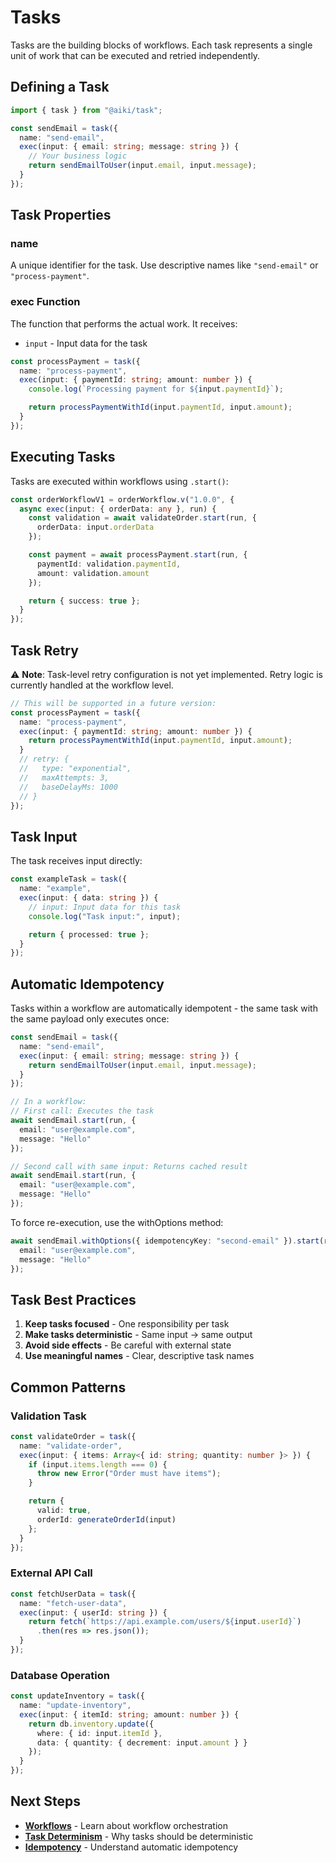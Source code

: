 # Tasks

Tasks are the building blocks of workflows. Each task represents a single unit of work that can be executed and retried independently.

## Defining a Task

```typescript
import { task } from "@aiki/task";

const sendEmail = task({
  name: "send-email",
  exec(input: { email: string; message: string }) {
    // Your business logic
    return sendEmailToUser(input.email, input.message);
  }
});
```

## Task Properties

### name

A unique identifier for the task. Use descriptive names like `"send-email"` or `"process-payment"`.

### exec Function

The function that performs the actual work. It receives:

- `input` - Input data for the task

```typescript
const processPayment = task({
  name: "process-payment",
  exec(input: { paymentId: string; amount: number }) {
    console.log(`Processing payment for ${input.paymentId}`);

    return processPaymentWithId(input.paymentId, input.amount);
  }
});
```

## Executing Tasks

Tasks are executed within workflows using `.start()`:

```typescript
const orderWorkflowV1 = orderWorkflow.v("1.0.0", {
  async exec(input: { orderData: any }, run) {
    const validation = await validateOrder.start(run, {
      orderData: input.orderData
    });

    const payment = await processPayment.start(run, {
      paymentId: validation.paymentId,
      amount: validation.amount
    });

    return { success: true };
  }
});
```

## Task Retry

⚠️ **Note**: Task-level retry configuration is not yet implemented. Retry logic is currently handled at the workflow level.

```typescript
// This will be supported in a future version:
const processPayment = task({
  name: "process-payment",
  exec(input: { paymentId: string; amount: number }) {
    return processPaymentWithId(input.paymentId, input.amount);
  }
  // retry: {
  //   type: "exponential",
  //   maxAttempts: 3,
  //   baseDelayMs: 1000
  // }
});
```

## Task Input

The task receives input directly:

```typescript
const exampleTask = task({
  name: "example",
  exec(input: { data: string }) {
    // input: Input data for this task
    console.log("Task input:", input);

    return { processed: true };
  }
});
```

## Automatic Idempotency

Tasks within a workflow are automatically idempotent - the same task with the same payload only executes once:

```typescript
const sendEmail = task({
  name: "send-email",
  exec(input: { email: string; message: string }) {
    return sendEmailToUser(input.email, input.message);
  }
});

// In a workflow:
// First call: Executes the task
await sendEmail.start(run, {
  email: "user@example.com",
  message: "Hello"
});

// Second call with same input: Returns cached result
await sendEmail.start(run, {
  email: "user@example.com",
  message: "Hello"
});
```

To force re-execution, use the withOptions method:

```typescript
await sendEmail.withOptions({ idempotencyKey: "second-email" }).start(run, {
  email: "user@example.com",
  message: "Hello"
});
```

## Task Best Practices

1. **Keep tasks focused** - One responsibility per task
2. **Make tasks deterministic** - Same input → same output
3. **Avoid side effects** - Be careful with external state
4. **Use meaningful names** - Clear, descriptive task names

## Common Patterns

### Validation Task

```typescript
const validateOrder = task({
  name: "validate-order",
  exec(input: { items: Array<{ id: string; quantity: number }> }) {
    if (input.items.length === 0) {
      throw new Error("Order must have items");
    }

    return {
      valid: true,
      orderId: generateOrderId(input)
    };
  }
});
```

### External API Call

```typescript
const fetchUserData = task({
  name: "fetch-user-data",
  exec(input: { userId: string }) {
    return fetch(`https://api.example.com/users/${input.userId}`)
      .then(res => res.json());
  }
});
```

### Database Operation

```typescript
const updateInventory = task({
  name: "update-inventory",
  exec(input: { itemId: string; amount: number }) {
    return db.inventory.update({
      where: { id: input.itemId },
      data: { quantity: { decrement: input.amount } }
    });
  }
});
```

## Next Steps

- **[Workflows](./workflows.md)** - Learn about workflow orchestration
- **[Task Determinism](../guides/task-determinism.md)** - Why tasks should be deterministic
- **[Idempotency](../guides/idempotency.md)** - Understand automatic idempotency
